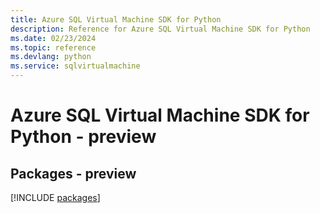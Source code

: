 ```yaml
---
title: Azure SQL Virtual Machine SDK for Python
description: Reference for Azure SQL Virtual Machine SDK for Python
ms.date: 02/23/2024
ms.topic: reference
ms.devlang: python
ms.service: sqlvirtualmachine
---
```

# Azure SQL Virtual Machine SDK for Python - preview
## Packages - preview
[!INCLUDE [packages](sql-virtual-machine-index.md)]